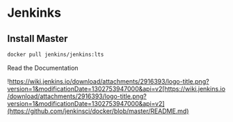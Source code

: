 # Jenkinks

## Install Master

```bash
docker pull jenkins/jenkins:lts
```
Read the Documentation

!https://wiki.jenkins.io/download/attachments/2916393/logo-title.png?version=1&modificationDate=1302753947000&api=v2[https://wiki.jenkins.io/download/attachments/2916393/logo-title.png?version=1&modificationDate=1302753947000&api=v2](https://github.com/jenkinsci/docker/blob/master/README.md)

